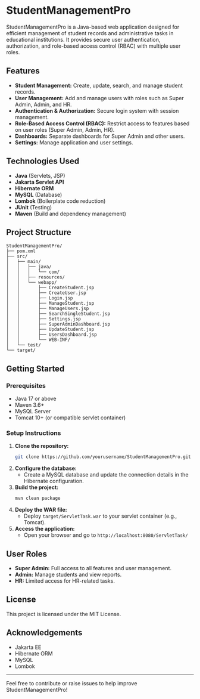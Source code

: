 # StudentManagementPro

StudentManagementPro is a Java-based web application designed for efficient management of student records and administrative tasks in educational institutions. It provides secure user authentication, authorization, and role-based access control (RBAC) with multiple user roles.

## Features

- **Student Management:** Create, update, search, and manage student records.
- **User Management:** Add and manage users with roles such as Super Admin, Admin, and HR.
- **Authentication & Authorization:** Secure login system with session management.
- **Role-Based Access Control (RBAC):** Restrict access to features based on user roles (Super Admin, Admin, HR).
- **Dashboards:** Separate dashboards for Super Admin and other users.
- **Settings:** Manage application and user settings.

## Technologies Used

- **Java** (Servlets, JSP)
- **Jakarta Servlet API**
- **Hibernate ORM**
- **MySQL** (Database)
- **Lombok** (Boilerplate code reduction)
- **JUnit** (Testing)
- **Maven** (Build and dependency management)

## Project Structure

```
StudentManagementPro/
├── pom.xml
├── src/
│   ├── main/
│   │   ├── java/
│   │   │   └── com/
│   │   ├── resources/
│   │   └── webapp/
│   │       ├── CreateStudent.jsp
│   │       ├── CreateUser.jsp
│   │       ├── Login.jsp
│   │       ├── ManageStudent.jsp
│   │       ├── ManageUsers.jsp
│   │       ├── SearchSingleStudent.jsp
│   │       ├── Settings.jsp
│   │       ├── SuperAdminDashboard.jsp
│   │       ├── UpdateStudent.jsp
│   │       ├── UsersDashboard.jsp
│   │       └── WEB-INF/
│   └── test/
└── target/
```

## Getting Started

### Prerequisites
- Java 17 or above
- Maven 3.6+
- MySQL Server
- Tomcat 10+ (or compatible servlet container)

### Setup Instructions
1. **Clone the repository:**
   ```sh
   git clone https://github.com/yourusername/StudentManagementPro.git
   ```
2. **Configure the database:**
   - Create a MySQL database and update the connection details in the Hibernate configuration.
3. **Build the project:**
   ```sh
   mvn clean package
   ```
4. **Deploy the WAR file:**
   - Deploy `target/ServletTask.war` to your servlet container (e.g., Tomcat).
5. **Access the application:**
   - Open your browser and go to `http://localhost:8080/ServletTask/`

## User Roles
- **Super Admin:** Full access to all features and user management.
- **Admin:** Manage students and view reports.
- **HR:** Limited access for HR-related tasks.

## License
This project is licensed under the MIT License.

## Acknowledgements
- Jakarta EE
- Hibernate ORM
- MySQL
- Lombok

---
Feel free to contribute or raise issues to help improve StudentManagementPro!
